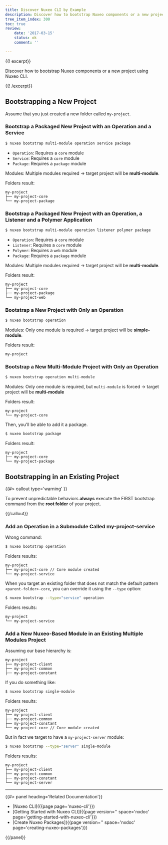 ```yaml
---
title: Discover Nuxeo CLI by Example
description: Discover how to bootstrap Nuxeo components or a new project using Nuxeo CLI.
tree_item_index: 300
toc: true
review:
    date: '2017-03-15'
    status: ok
    comment: ''

---
```


{{! excerpt}}

Discover how to bootstrap Nuxeo components or a new project using Nuxeo CLI.

{{! /excerpt}}

## Bootstrapping a New Project

Assume that you just created a new folder called `my-project`.

### Bootstrap a Packaged New Project with an Operation and a Service

```bash
$ nuxeo bootstrap multi-module operation service package
```

* `Operation`: Requires a `core` module
* `Service`: Requires a `core` module
* `Package`: Requires a `package` module

Modules: Multiple modules required -> target project will be **multi-module**.

Folders result:

```text
my-project
├── my-project-core
└── my-project-package
```

### Bootstrap a Packaged New Project with an Operation, a Listener and a Polymer Application

```bash
$ nuxeo bootstrap multi-module operation listener polymer package
```

* `Operation`: Requires a `core` module
* `Listener`: Requires a `core` module
* `Polymer`: Requires a `web` module
* `Package`: Requires a `package` module

Modules: Multiple modules required -> target project will be **multi-module**.

Folders result:

```text
my-project
├── my-project-core
├── my-project-package
└── my-project-web
```

### Bootstrap a New Project with Only an Operation

```bash
$ nuxeo bootstrap operation
```

Modules: Only one module is required -> target project will be **simple-module**.

Folders result:

```text
my-project
```

### Bootstrap a New Multi-Module Project with Only an Operation

```bash
$ nuxeo bootstrap operation multi-module
```

Modules: Only one module is required, but `multi-module` is forced -> target project will be **multi-module**

Folders result:

```text
my-project
└── my-project-core
```

Then, you'll be able to add it a package.

```bash
$ nuxeo bootstrap package
```

Folders result:

```text
my-project
├── my-project-core
└── my-project-package
```

## Bootstrapping in an Existing Project

{{#> callout type='warning' }}

To prevent unpredictable behaviors **always** execute the FIRST bootstrap command from the **root folder** of your project.

{{/callout}}

### Add an Operation in a Submodule Called my-project-service

Wrong command:

```bash
$ nuxeo bootstrap operation
```

Folders results:

```text
my-project
├── my-project-core // Core module created
└── my-project-service
```

When you target an existing folder that does not match the default pattern `<parent-folder>-core`, you can override it using the `--type` option:

```bash
$ nuxeo bootstrap --type="service" operation
```

Folders results:

```text
my-project
└── my-project-service
```

### Add a New Nuxeo-Based Module in an Existing Multiple Modules Project

Assuming our base hierarchy is:

```text
my-project
├── my-project-client
├── my-project-common
├── my-project-constant
```

If you do something like:

```bash
$ nuxeo bootstrap single-module
```

Folders results:

```text
my-project
├── my-project-client
├── my-project-common
├── my-project-constant
└── my-project-core // Core module created
```

But in fact we target to have a `my-project-server` module:

```bash
$ nuxeo bootstrap --type="server" single-module
```

Folders results:

```text
my-project
├── my-project-client
├── my-project-common
├── my-project-constant
└── my-project-server
```

* * *

<div class="row" data-equalizer data-equalize-on="medium">
<div class="column medium-6">
{{#> panel heading='Related Documentation'}}

- [Nuxeo CLI]({{page page='nuxeo-cli'}})
- [Getting Started with Nuxeo CLI]({{page version='' space='nxdoc' page='getting-started-with-nuxeo-cli'}})
- [Create Nuxeo Packages]({{page version='' space='nxdoc' page='creating-nuxeo-packages'}})

{{/panel}}
</div>
</div>

